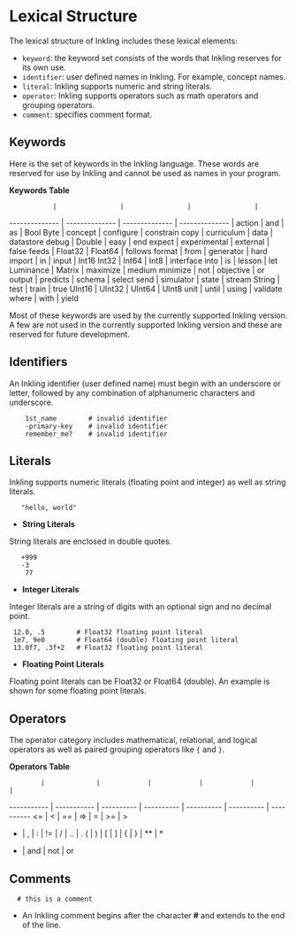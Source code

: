# Lexical Structure

The lexical structure of Inkling includes these lexical elements:

* `keyword`: the keyword set consists of the words that Inkling reserves for its own use.
* `identifier`: user defined names in Inkling. For example, concept names.
* `literal`: Inkling supports numeric and string literals.
* `operator`: Inkling supports operators such as math operators and grouping operators.
* `comment`: specifies comment format.


## Keywords

Here is the set of keywords in the Inkling language. These words are reserved
for use by Inkling and cannot be used as names in your program. 

**Keywords Table**

               |                |                |                |
-------------- | -------------- | -------------- | -------------- |
action | and | as | Bool
Byte | concept | configure | constrain
copy | curriculum | data | datastore
debug | Double | easy | end
expect | experimental | external | false
feeds | Float32 | Float64 | follows
format | from | generator | hard
import | in | input | Int16
Int32 | Int64 | Int8 | interface
into | is | lesson | let
Luminance | Matrix | maximize | medium
minimize | not | objective | or
output | predicts | schema | select
send | simulator | state | stream
String | test | train | true
UInt16 | UInt32 | UInt64 | UInt8
unit | until | using | validate
where | with | yield

Most of these keywords are used by the currently supported Inkling version.
A few are not used in the currently supported Inkling version and these are
reserved for future development.

## Identifiers

An Inkling identifier (user defined name) must begin with an underscore or
letter, followed by any combination of alphanumeric characters and underscore.

```inkling--code
    1st_name        # invalid identifier
    -primary-key    # invalid identifier
    remember_me?    # invalid identifier
```


## Literals

Inkling supports numeric literals (floating point and integer) as well as string
literals. 

```inkling--code
   "hello, world"
```

* **String Literals**

String literals are enclosed in double quotes. 

```inkling--code
   +999
   -3
    77
```
* **Integer Literals**

Integer literals are a string of digits with an optional sign and no decimal
point.

```inkling--code
 12.0, .5        # Float32 floating point literal
 1e7, 9e0        # Float64 (double) floating point literal
 13.0f7, .3f+2   # Float32 floating point literal
```

* **Floating Point Literals**

Floating point literals can be Float32 or Float64 (double). An example is shown for
some floating point literals.


## Operators

The operator category includes mathematical, relational, and logical operators as well as
paired grouping operators like `{` and `}`. 

**Operators Table**


            |             |            |            |            |            |           
----------- | ----------- | ---------- | ---------- | ---------- | ---------- | ---------- 
<= | < | == | => | = | >= | > 
- | , | : | != | / | .. | .
( | ) | [ | ] | { | } | ** | *
+ | and | not | or 


## Comments

```inkling--code
  # this is a comment
```

* An Inkling comment begins after the character **#** and extends to the end of the line.

